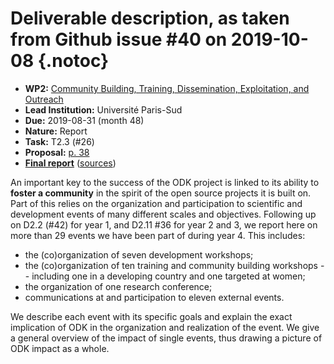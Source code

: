 # Deliverable description, as taken from Github issue #40 on 2019-10-08 {.notoc}

- **WP2:** [Community Building, Training, Dissemination, Exploitation, and Outreach](https://github.com/OpenDreamKit/OpenDreamKit/tree/master/WP2)
- **Lead Institution:** Université Paris-Sud
- **Due:** 2019-08-31 (month 48)
- **Nature:** Report
- **Task:** T2.3 (#26)
- **Proposal:** [p. 38](https://github.com/OpenDreamKit/OpenDreamKit/raw/master/Proposal/proposal-www.pdf)
- **[Final report](https://github.com/OpenDreamKit/OpenDreamKit/raw/master/WP2/D2.15/report-final.pdf)** ([sources](https://github.com/OpenDreamKit/OpenDreamKit/raw/master/WP2/D2.15/))

An important key to the success of the ODK project is linked to its ability to **foster a community** in the spirit of the open source projects it is built on. Part of this relies on the organization and participation to scientific and development events of many different scales and objectives. Following up on D2.2 (#42) for year 1, and D2.11 #36 for year 2 and 3, we report here on more than 29 events we have been part of  during year 4. This includes:
- the (co)organization of seven development workshops;
- the (co)organization of ten training and community building workshops -- including one in a developing country and one targeted at women;
- the organization of one research conference;
- communications at and participation to eleven external events.

We describe each event with its specific goals and explain the exact implication of ODK in the organization and realization of the event. We give a general overview of the impact of single events, thus drawing a picture of ODK impact as a whole.
